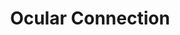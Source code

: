 ---
pid: rs358
title: Ocular Connection
location_transcription: Fitler
coordinates: "[-75.176536948803, 39.949262878465]"
zipcode: '19106'
gen_neighborhood: Center City
neighborhood: Society Hill,Old City
outside_phl: 
age: '16'
age_range: 13-19
instagram: 
image_file_name: rs_358.jpg
proposal_transcription: Two binoculars on stands on different sides of a park where
  you look through one into the eyes of another stranger
topic: Environment
topic_summary: '0'
type: Interactive,Park
keywords_other: 
credit: 
image_labels: Two binoculars
twitter: 
facebook: 
permalink: "/monuments/rs358/"
layout: item-page
---